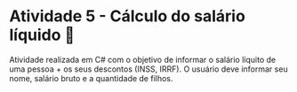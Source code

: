 # Atividade 5 - Cálculo do salário líquido 💸

Atividade realizada em C# com o objetivo de informar o salário líquito de uma pessoa + os seus descontos (INSS, IRRF). O usuário deve informar seu nome, salário bruto e a quantidade de filhos.
